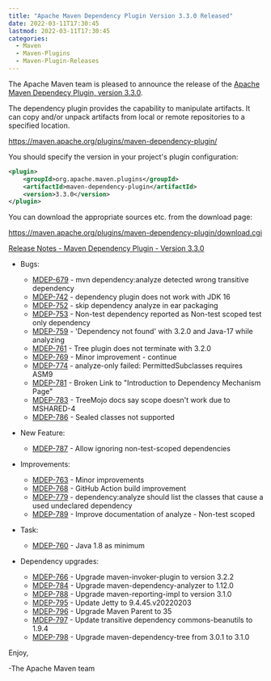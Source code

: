 ```yaml
---
title: "Apache Maven Dependency Plugin Version 3.3.0 Released"
date: 2022-03-11T17:30:45
lastmod: 2022-03-11T17:30:45
categories:
  - Maven
  - Maven-Plugins
  - Maven-Plugin-Releases
---
```

The Apache Maven team is pleased to announce the release of the 
[Apache Maven Dependecy Plugin, version 3.3.0](https://maven.apache.org/plugins/maven-dependency-plugin/).

The dependency plugin provides the capability to manipulate artifacts. It
can copy and/or unpack artifacts from local or remote repositories to a
specified location.

https://maven.apache.org/plugins/maven-dependency-plugin/

You should specify the version in your project's plugin configuration:

```xml
<plugin>
    <groupId>org.apache.maven.plugins</groupId>
    <artifactId>maven-dependency-plugin</artifactId>
    <version>3.3.0</version>
</plugin>
``` 

You can download the appropriate sources etc. from the download page:

https://maven.apache.org/plugins/maven-dependency-plugin/download.cgi


<!-- more -->

[Release Notes - Maven Dependency Plugin - Version 3.3.0](https://issues.apache.org/jira/secure/ReleaseNote.jspa?version=12340588&styleName=Text&projectId=12317227)


* Bugs:
  * [MDEP-679](https://issues.apache.org/jira/browse/MDEP-679) - mvn dependency:analyze detected wrong transitive dependency
  * [MDEP-742](https://issues.apache.org/jira/browse/MDEP-742) - dependency plugin does not work with JDK 16
  * [MDEP-752](https://issues.apache.org/jira/browse/MDEP-752) - skip dependency analyze in ear packaging
  * [MDEP-753](https://issues.apache.org/jira/browse/MDEP-753) - Non-test dependency reported as Non-test scoped test only dependency
  * [MDEP-759](https://issues.apache.org/jira/browse/MDEP-759) - 'Dependency not found' with 3.2.0 and Java-17 while analyzing
  * [MDEP-761](https://issues.apache.org/jira/browse/MDEP-761) - Tree plugin does not terminate with 3.2.0
  * [MDEP-769](https://issues.apache.org/jira/browse/MDEP-769) - Minor improvement - continue
  * [MDEP-774](https://issues.apache.org/jira/browse/MDEP-774) - analyze-only failed: PermittedSubclasses requires ASM9
  * [MDEP-781](https://issues.apache.org/jira/browse/MDEP-781) - Broken Link to "Introduction to Dependency Mechanism Page"
  * [MDEP-783](https://issues.apache.org/jira/browse/MDEP-783) - TreeMojo docs say scope doesn't work due to MSHARED-4
  * [MDEP-786](https://issues.apache.org/jira/browse/MDEP-786) - Sealed classes not supported

* New Feature:
  * [MDEP-787](https://issues.apache.org/jira/browse/MDEP-787) - Allow ignoring non-test-scoped dependencies

* Improvements:
  * [MDEP-763](https://issues.apache.org/jira/browse/MDEP-763) - Minor improvements
  * [MDEP-768](https://issues.apache.org/jira/browse/MDEP-768) - GitHub Action build improvement
  * [MDEP-779](https://issues.apache.org/jira/browse/MDEP-779) - dependency:analyze should list the classes that cause a used undeclared dependency
  * [MDEP-789](https://issues.apache.org/jira/browse/MDEP-789) - Improve documentation of analyze - Non-test scoped

* Task:
  * [MDEP-760](https://issues.apache.org/jira/browse/MDEP-760) - Java 1.8 as minimum

* Dependency upgrades:
  * [MDEP-766](https://issues.apache.org/jira/browse/MDEP-766) - Upgrade maven-invoker-plugin to version 3.2.2
  * [MDEP-784](https://issues.apache.org/jira/browse/MDEP-784) - Upgrade maven-dependency-analyzer to 1.12.0
  * [MDEP-788](https://issues.apache.org/jira/browse/MDEP-788) - Upgrade maven-reporting-impl to version 3.1.0
  * [MDEP-795](https://issues.apache.org/jira/browse/MDEP-795) - Update Jetty to 9.4.45.v20220203
  * [MDEP-796](https://issues.apache.org/jira/browse/MDEP-796) - Upgrade Maven Parent to 35
  * [MDEP-797](https://issues.apache.org/jira/browse/MDEP-797) - Update transitive dependency commons-beanutils to 1.9.4
  * [MDEP-798](https://issues.apache.org/jira/browse/MDEP-798) - Upgrade maven-dependency-tree from 3.0.1 to 3.1.0

Enjoy,

-The Apache Maven team
